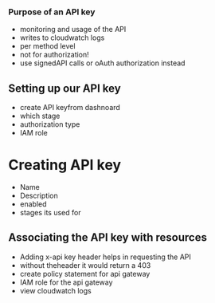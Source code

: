 ### Purpose of an API key
- monitoring and usage of the API
- writes to cloudwatch logs
- per method level
- not for authorization!
- use signedAPI calls or oAuth authorization instead

## Setting up our API key
- create API keyfrom dashnoard
- which stage 
- authorization type
- IAM role 

# Creating API key 
- Name 
- Description 
- enabled 
- stages its used for 

## Associating the API key with resources 
- Adding x-api key header helps in requesting the API
- without theheader it would return a 403
- create policy statement for api gateway 
- IAM role for the api gateway 
- view cloudwatch logs 


